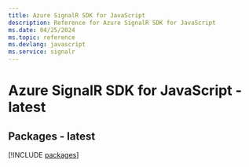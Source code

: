 ```yaml
---
title: Azure SignalR SDK for JavaScript
description: Reference for Azure SignalR SDK for JavaScript
ms.date: 04/25/2024
ms.topic: reference
ms.devlang: javascript
ms.service: signalr
---
```

# Azure SignalR SDK for JavaScript - latest
## Packages - latest
[!INCLUDE [packages](signalr-index.md)]